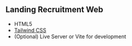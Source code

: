 
## Landing Recruitment Web

- HTML5
- [Tailwind CSS](https://tailwindcss.com/)
- (Optional) Live Server or Vite for development

